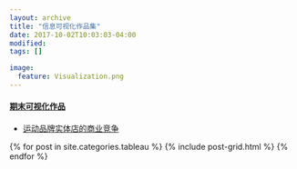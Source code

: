 ```yaml
---
layout: archive
title: "信息可视化作品集"
date: 2017-10-02T10:03:03-04:00
modified:
tags: []

image: 
  feature: Visualization.png
---
```


 
#### [期末可视化作品](https://qiuqiuge.github.io/infovis/tableau/index.html)
* [运动品牌实体店的商业竞争](https://qiuqiuge.github.io/infovis/tableau/index.html)

 
<div class="tiles">
{% for post in site.categories.tableau %}
{% include post-grid.html %}
{% endfor %}
</div><!-- /.tiles 把所有categories 有 tableau 的列出来-->
